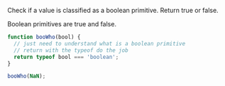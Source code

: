 Check if a value is classified as a boolean primitive. Return true or false.

Boolean primitives are true and false.

```js
function booWho(bool) {
  // just need to understand what is a boolean primitive
  // return with the typeof do the job
  return typeof bool === 'boolean';
}

booWho(NaN);
```
